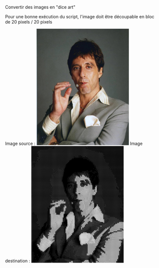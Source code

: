 Convertir des images en "dice art"

Pour une bonne exécution du script, l'image doit être découpable en bloc de 20 pixels / 20 pixels

Image source : <a href="https://github.com/clebail/image2des/blob/main/tony.jpg"><img src="https://github.com/clebail/image2des/blob/main/tony.jpg" width="300"></a>
Image destination : <a href="https://github.com/clebail/image2des/blob/main/tony_result.png"><img src="https://github.com/clebail/image2des/blob/main/tony_result.png" width="300"></a>
